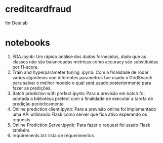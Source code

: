 # creditcardfraud
for Datalab
# notebooks

1. EDA.ipynb: Um rápido análise dos dados fornecidos, dado que as classes não são balanceadas métricas como accuracy são substituidas por f1-score.
2. Train and hyperparameter tuning .ipynb: Com a finalidade de rodar varios algoritmos con diferentes parametros fue usado o GridSearch para salvar o melhor modelo o qual será usado posteriormente para fazer as predições.
3. Batch prediction with prefect.ipynb: Para a previsão em batch foi adotada a biblioteca prefect com a finalidade de executar a tarefa de predição periódicamente
4. Online prediction client.ipynb: Para a previsão online foi implementado uma API utilizando Flask como server que fica ativo esperando os requests
5. Online Prediction Server.ipynb: Para fazer o request foi usado Flask também.
6. requirements.txt: lista de requerimentos


